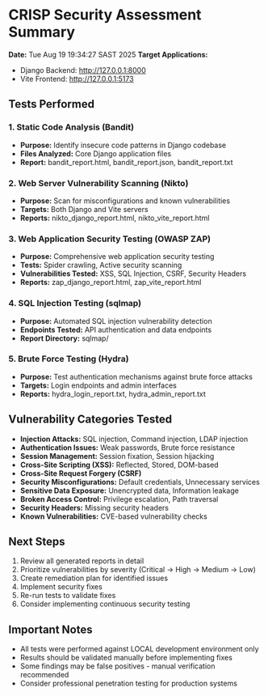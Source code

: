 # CRISP Security Assessment Summary

**Date:** Tue Aug 19 19:34:27 SAST 2025
**Target Applications:**
- Django Backend: http://127.0.0.1:8000
- Vite Frontend: http://127.0.0.1:5173

## Tests Performed

### 1. Static Code Analysis (Bandit)
- **Purpose:** Identify insecure code patterns in Django codebase
- **Files Analyzed:** Core Django application files
- **Report:** bandit_report.html, bandit_report.json, bandit_report.txt

### 2. Web Server Vulnerability Scanning (Nikto)
- **Purpose:** Scan for misconfigurations and known vulnerabilities
- **Targets:** Both Django and Vite servers
- **Reports:** nikto_django_report.html, nikto_vite_report.html

### 3. Web Application Security Testing (OWASP ZAP)
- **Purpose:** Comprehensive web application security testing
- **Tests:** Spider crawling, Active security scanning
- **Vulnerabilities Tested:** XSS, SQL Injection, CSRF, Security Headers
- **Reports:** zap_django_report.html, zap_vite_report.html

### 4. SQL Injection Testing (sqlmap)
- **Purpose:** Automated SQL injection vulnerability detection
- **Endpoints Tested:** API authentication and data endpoints
- **Report Directory:** sqlmap/

### 5. Brute Force Testing (Hydra)
- **Purpose:** Test authentication mechanisms against brute force attacks
- **Targets:** Login endpoints and admin interfaces
- **Reports:** hydra_login_report.txt, hydra_admin_report.txt

## Vulnerability Categories Tested

- **Injection Attacks:** SQL injection, Command injection, LDAP injection
- **Authentication Issues:** Weak passwords, Brute force resistance
- **Session Management:** Session fixation, Session hijacking
- **Cross-Site Scripting (XSS):** Reflected, Stored, DOM-based
- **Cross-Site Request Forgery (CSRF)**
- **Security Misconfigurations:** Default credentials, Unnecessary services
- **Sensitive Data Exposure:** Unencrypted data, Information leakage
- **Broken Access Control:** Privilege escalation, Path traversal
- **Security Headers:** Missing security headers
- **Known Vulnerabilities:** CVE-based vulnerability checks

## Next Steps

1. Review all generated reports in detail
2. Prioritize vulnerabilities by severity (Critical → High → Medium → Low)
3. Create remediation plan for identified issues
4. Implement security fixes
5. Re-run tests to validate fixes
6. Consider implementing continuous security testing

## Important Notes

- All tests were performed against LOCAL development environment only
- Results should be validated manually before implementing fixes
- Some findings may be false positives - manual verification recommended
- Consider professional penetration testing for production systems

